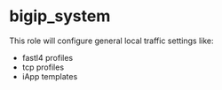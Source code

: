bigip_system
=============

This role will configure general local traffic settings like:

- fastl4 profiles
- tcp profiles
- iApp templates


